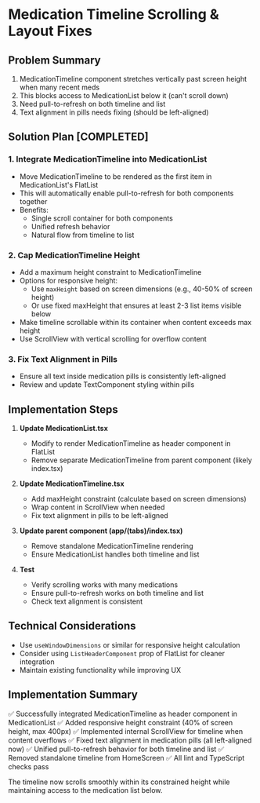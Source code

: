 # Medication Timeline Scrolling & Layout Fixes

## Problem Summary

1. MedicationTimeline component stretches vertically past screen height when many recent meds
2. This blocks access to MedicationList below it (can't scroll down)
3. Need pull-to-refresh on both timeline and list
4. Text alignment in pills needs fixing (should be left-aligned)

## Solution Plan [COMPLETED]

### 1. Integrate MedicationTimeline into MedicationList

- Move MedicationTimeline to be rendered as the first item in MedicationList's FlatList
- This will automatically enable pull-to-refresh for both components together
- Benefits:
  - Single scroll container for both components
  - Unified refresh behavior
  - Natural flow from timeline to list

### 2. Cap MedicationTimeline Height

- Add a maximum height constraint to MedicationTimeline
- Options for responsive height:
  - Use `maxHeight` based on screen dimensions (e.g., 40-50% of screen height)
  - Or use fixed maxHeight that ensures at least 2-3 list items visible below
- Make timeline scrollable within its container when content exceeds max height
- Use ScrollView with vertical scrolling for overflow content

### 3. Fix Text Alignment in Pills

- Ensure all text inside medication pills is consistently left-aligned
- Review and update TextComponent styling within pills

## Implementation Steps

1. **Update MedicationList.tsx**
   - Modify to render MedicationTimeline as header component in FlatList
   - Remove separate MedicationTimeline from parent component (likely index.tsx)

2. **Update MedicationTimeline.tsx**
   - Add maxHeight constraint (calculate based on screen dimensions)
   - Wrap content in ScrollView when needed
   - Fix text alignment in pills to be left-aligned

3. **Update parent component (app/(tabs)/index.tsx)**
   - Remove standalone MedicationTimeline rendering
   - Ensure MedicationList handles both timeline and list

4. **Test**
   - Verify scrolling works with many medications
   - Ensure pull-to-refresh works on both timeline and list
   - Check text alignment is consistent

## Technical Considerations

- Use `useWindowDimensions` or similar for responsive height calculation
- Consider using `ListHeaderComponent` prop of FlatList for cleaner integration
- Maintain existing functionality while improving UX

## Implementation Summary

✅ Successfully integrated MedicationTimeline as header component in MedicationList
✅ Added responsive height constraint (40% of screen height, max 400px)
✅ Implemented internal ScrollView for timeline when content overflows
✅ Fixed text alignment in medication pills (all left-aligned now)
✅ Unified pull-to-refresh behavior for both timeline and list
✅ Removed standalone timeline from HomeScreen
✅ All lint and TypeScript checks pass

The timeline now scrolls smoothly within its constrained height while maintaining access to the medication list below.
